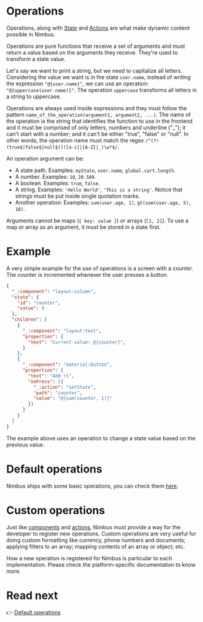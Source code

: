 # Operations
Operations, along with [State](/state) and [Actions](/action) are what make dynamic content possible in Nimbus.

Operations are pure functions that receive a set of arguments and must return a value based on the arguments they receive. They're used to
transform a state value.

Let's say we want to print a string, but we need to capitalize all letters. Considering the value we want is in the state `user.name`, instead of
writing the expression `"@{user.name}"`, we can use an operation: ``"@{uppercase(user.name)}"``. The operation `uppercase` transforms all letters
in a string to uppercase.

Operations are always used inside expressions and they must follow the pattern `name_of_the_operation(argument1, argument2, ...)`. The name of the
operation is the string that identifies the function to use in the frontend and it must be comprised of only letters, numbers and underline ("_"); it
can't start with a number; and it can't be either "true", "false" or "null". In other words, the operation name must match the regex
`/^(?!(true$|false$|null$))([a-z]|[A-Z]|_)\w*$/`.

An operation argument can be:
- A state path. Examples: `myState`, `user.name`, `global.cart.length`.
- A number. Examples: `10`, `20.589`.
- A boolean. Examples: `true`, `false`.
- A string. Examples: `'Hello World'`, `'This is a string'`. Notice that strings must be put inside single quotation marks.
- Another operation: Examples: `sum(user.age, 1)`, `gt(sum(user.age, 5), 18)`.

Arguments cannot be maps (`{ key: value }`) or arrays (`[1, 2]`). To use a map or array as an argument, it must be stored in a state first.

# Example
A very simple example for the use of operations is a screen with a counter. The counter is incremented whenever the user presses a button.

```json
{
  "_:component": "layout:column",
  "state": {
    "id": "counter",
    "value": 0
  },
  "children": [
    {
      "_:component": "layout:text",
      "properties": {
        "text": "Current value: @{counter}",
      }
    },
    {
      "_:component": "material:button",
      "properties": {
        "text": "Add +1",
        "onPress": [{
          "_:action": "setState",
          "path": "counter",
          "value": "@{sum(counter, 1)}"
        }]
      }
    }
  ]
}
```

The example above uses an operation to change a state value based on the previous value.

# Default operations
Nimbus ships with some basic operations, you can check them [here](/default-operations.md).

# Custom operations
Just like [components](/component.md) and [actions](/action.md), Nimbus must provide a way for the developer to register new operations. Custom
operations are very useful for doing custom formatting like currency, phone numbers and documents; applying filters to an array; mapping contents of
an array or object; etc.

How a new operation is registered for Nimbus is particular to each implementation. Please check the platform-specific documentation to know more.

# Read next
:point_right: [Default operations](/default-operations.md)
